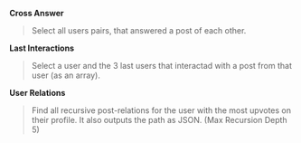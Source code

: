 **Cross Answer**
> Select all users pairs, that answered a post of each other.

**Last Interactions**
> Select a user and the 3 last users that interactad with a
post from that user (as an array).

**User Relations**
> Find all recursive post-relations for the user with the most
upvotes on their profile. It also outputs the path as JSON.
(Max Recursion Depth 5)
